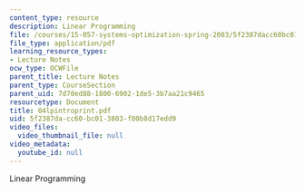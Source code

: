 ```yaml
---
content_type: resource
description: Linear Programming
file: /courses/15-057-systems-optimization-spring-2003/5f2387dacc60bc013803f00b8d17edd9_04lpintroprint.pdf
file_type: application/pdf
learning_resource_types:
- Lecture Notes
ocw_type: OCWFile
parent_title: Lecture Notes
parent_type: CourseSection
parent_uid: 7d70ed88-1800-6902-1de5-3b7aa21c9465
resourcetype: Document
title: 04lpintroprint.pdf
uid: 5f2387da-cc60-bc01-3803-f00b8d17edd9
video_files:
  video_thumbnail_file: null
video_metadata:
  youtube_id: null
---
```

Linear Programming


